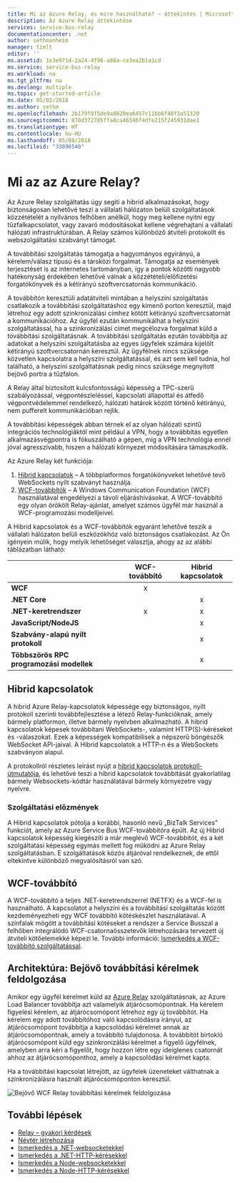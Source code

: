 ```yaml
---
title: Mi az Azure Relay, és mire használható? – áttekintés | Microsoft Docs
description: Az Azure Relay áttekintése
services: service-bus-relay
documentationcenter: .net
author: sethmanheim
manager: timlt
editor: ''
ms.assetid: 1e3e971d-2a24-4f96-a88a-ce3ea2b1a1cd
ms.service: service-bus-relay
ms.workload: na
ms.tgt_pltfrm: na
ms.devlang: multiple
ms.topic: get-started-article
ms.date: 05/02/2018
ms.author: sethm
ms.openlocfilehash: 2b179f8f5de9a0020ea6457c11bb6f48f3a51320
ms.sourcegitcommit: 870d372785ffa8ca46346f4dfe215f245931dae1
ms.translationtype: HT
ms.contentlocale: hu-HU
ms.lasthandoff: 05/08/2018
ms.locfileid: "33896540"
---
```

# <a name="what-is-azure-relay"></a>Mi az az Azure Relay?

Az Azure Relay szolgáltatás úgy segíti a hibrid alkalmazásokat, hogy biztonságosan lehetővé teszi a vállalati hálózaton belüli szolgáltatások közzétételét a nyilvános felhőben anélkül, hogy meg kellene nyitni egy tűzfalkapcsolatot, vagy zavaró módosításokat kellene végrehajtani a vállalati hálózati infrastruktúrában. A Relay számos különböző átviteli protokollt és webszolgáltatási szabványt támogat.

A továbbítási szolgáltatás támogatja a hagyományos egyirányú, a kérelem/válasz típusú és a társközi forgalmat. Támogatja az események terjesztését is az internetes tartományban, így a pontok közötti nagyobb hatékonyság érdekében lehetővé válnak a közzétételi/előfizetési forgatókönyvek és a kétirányú szoftvercsatornás kommunikáció.

A továbbítón keresztüli adatátviteli mintában a helyszíni szolgáltatás csatlakozik a továbbítási szolgáltatáshoz egy kimenő porton keresztül, majd létrehoz egy adott szinkronizálási címhez kötött kétirányú szoftvercsatornát a kommunikációhoz. Az ügyfél ezután kommunikálhat a helyszíni szolgáltatással, ha a szinkronizálási címet megcélozva forgalmat küld a továbbítási szolgáltatásnak. A továbbítási szolgáltatás ezután továbbítja az adatokat a helyszíni szolgáltatásba az egyes ügyfelek számára kijelölt kétirányú szoftvercsatornán keresztül. Az ügyfélnek nincs szüksége közvetlen kapcsolatra a helyszíni szolgáltatással, és azt sem kell tudnia, hol található, a helyszíni szolgáltatásnak pedig nincs szüksége megnyitott bejövő portra a tűzfalon.

A Relay által biztosított kulcsfontosságú képesség a TPC-szerű szabályozással, végpontészleléssel, kapcsolati állapottal és átfedő végpontvédelemmel rendelkező, hálózati határok között történő kétirányú, nem pufferelt kommunikációban rejlik.

A továbbítási képességek abban térnek el az olyan hálózati szintű integrációs technológiáktól mint például a VPN, hogy a továbbítás egyetlen alkalmazásvégpontra is fókuszálható a gépen, míg a VPN technológia ennél jóval agresszívabb, hiszen a hálózati környezet módosítására támaszkodik.

Az Azure Relay két funkciója:

1. [Hibrid kapcsolatok](#hybrid-connections) – A többplatformos forgatókönyveket lehetővé tevő WebSockets nyílt szabványt használja.
2. [WCF-továbbítók](#wcf-relays) – A Windows Communication Foundation (WCF) használatával engedélyezi a távoli eljáráshívásokat. A WCF-továbbító egy olyan örökölt Relay-ajánlat, amelyet számos ügyfél már használ a WCF-programozási modelljeivel.

A Hibrid kapcsolatok és a WCF-továbbítók egyaránt lehetővé teszik a vállalati hálózaton belüli eszközökhöz való biztonságos csatlakozást. Az Ön igényein múlik, hogy melyik lehetőséget választja, ahogy az az alábbi táblázatban látható:

|  | WCF-továbbító | Hibrid kapcsolatok |
| --- |:---:|:---:|
| **WCF** |x | |
| **.NET Core** | |x |
| **.NET-keretrendszer** |x |x |
| **JavaScript/NodeJS** | |x |
| **Szabvány-alapú nyílt protokoll** | |x |
| **Többszörös RPC programozási modellek** | |x |

## <a name="hybrid-connections"></a>Hibrid kapcsolatok

A hibrid Azure Relay-kapcsolatok képessége egy biztonságos, nyílt protokoll szerinti továbbfejlesztése a létező Relay-funkcióknak, amely bármely platformon, illetve bármely nyelvben alkalmazható. A hibrid kapcsolatok képesek továbbítani WebSockets-, valamint HTTP(S)-kéréseket és -válaszokat. Ezek a képességek kompatibilisek a népszerű böngészők WebSocket API-jaival. A Hibrid kapcsolatok a HTTP-n és a WebSockets szabványon alapul.

A protokollról részletes leírást nyújt a [hibrid kapcsolatok protokoll-útmutatója](relay-hybrid-connections-protocol.md), és lehetővé teszi a hibrid kapcsolatok továbbítását gyakorlatilag bármely Websockets-kódtár használatával bármely környezetre vagy nyelvre.

### <a name="service-history"></a>Szolgáltatási előzmények

A Hibrid kapcsolatok pótolja a korábbi, hasonló nevű „BizTalk Services” funkciót, amely az Azure Service Bus WCF-továbbítóra épült. Az új Hibrid kapcsolatok képesség kiegészíti a már meglévő WCF-továbbítót, és a két szolgáltatási képesség egymás mellett fog működni az Azure Relay szolgáltatásban. E szolgáltatások közös átjáróval rendelkeznek, de ettől eltekintve különböző megvalósításról van szó.

## <a name="wcf-relay"></a>WCF-továbbító

A WCF-továbbító a teljes .NET-keretrendszerrel (NETFX) és a WCF-fel is használható. A kapcsolatot a helyszíni és a továbbítási szolgáltatás között kezdeményezheti egy WCF továbbító kötéskészlet használatával. A színfalak mögött a továbbítási kötéseket a rendszer a Service Busszal a felhőben integrálódó WCF-csatornaösszetevők létrehozására tervezett új átviteli kötőelemekké képezi le. További információ: [Ismerkedés a WCF-továbbító szolgáltatással](relay-wcf-dotnet-get-started.md).

## <a name="architecture-processing-of-incoming-relay-requests"></a>Architektúra: Bejövő továbbítási kérelmek feldolgozása

Amikor egy ügyfél kérelmet küld az [Azure Relay](/azure/service-bus-relay/) szolgáltatásnak, az Azure Load Balancer továbbítja azt valamelyik átjárócsomópontnak. Ha kérelem figyelési kérelem, az átjárócsomópont létrehoz egy új továbbítót. Ha kérelem egy adott továbbítóhoz való kapcsolódásra irányul, az átjárócsomópont továbbítja a kapcsolódási kérelmet annak az átjárócsomópontnak, amely a továbbító tulajdonosa. A továbbítót birtokló átjárócsomópont küld egy szinkronizálási kérelmet a figyelő ügyfélnek, amelyben arra kéri a figyelőt, hogy hozzon létre egy ideiglenes csatornát ahhoz az átjárócsomóponthoz, amely a kapcsolódási kérelmet kapta.

Ha a továbbítási kapcsolat létrejött, az ügyfelek üzeneteket válthatnak a szinkronizálásra használt átjárócsomóponton keresztül.

![Bejövő WCF Relay továbbítási kérelmek feldolgozása](./media/relay-what-is-it/ic690645.png)

## <a name="next-steps"></a>További lépések

* [Relay – gyakori kérdések](relay-faq.md)
* [Névtér létrehozása](relay-create-namespace-portal.md)
* [Ismerkedés a .NET-websocketekkel](relay-hybrid-connections-dotnet-get-started.md)
* [Ismerkedés a .NET-HTTP-kérésekkel](relay-hybrid-connections-http-requests-dotnet-get-started.md)
* [Ismerkedés a Node-websocketekkel](relay-hybrid-connections-node-get-started.md)
* [Ismerkedés a Node-HTTP-kérésekkel](relay-hybrid-connections-http-requests-node-get-started.md)

